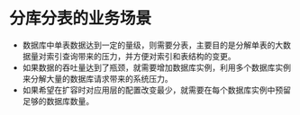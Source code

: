 # 分库分表的业务场景

- 数据库中单表数据达到一定的量级，则需要分表，主要目的是分解单表的大数据量对索引查询带来的压力，并方便对索引和表结构的变更。
- 如果数据的吞吐量达到了瓶颈，就需要增加数据库实例，利用多个数据库实例来分解大量的数据库请求带来的系统压力。
- 如果希望在扩容时对应用层的配置改变最少，就需要在每个数据库实例中预留足够的数据库数量。